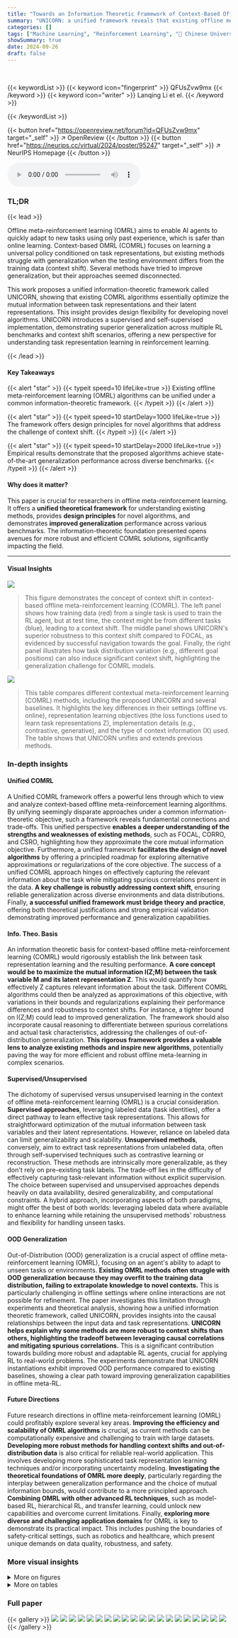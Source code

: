 ```yaml
---
title: "Towards an Information Theoretic Framework of Context-Based Offline Meta-Reinforcement Learning"
summary: "UNICORN: a unified framework reveals that existing offline meta-reinforcement learning algorithms optimize variations of mutual information, leading to improved generalization."
categories: []
tags: ["Machine Learning", "Reinforcement Learning", "🏢 Chinese University of Hong Kong",]
showSummary: true
date: 2024-09-26
draft: false
---
```


<br>

{{< keywordList >}}
{{< keyword icon="fingerprint" >}} QFUsZvw9mx {{< /keyword >}}
{{< keyword icon="writer" >}} Lanqing Li et el. {{< /keyword >}}
 
{{< /keywordList >}}

{{< button href="https://openreview.net/forum?id=QFUsZvw9mx" target="_self" >}}
↗ OpenReview
{{< /button >}}
{{< button href="https://neurips.cc/virtual/2024/poster/95247" target="_self" >}}
↗ NeurIPS Homepage
{{< /button >}}


<audio controls>
    <source src="https://ai-paper-reviewer.com/QFUsZvw9mx/podcast.wav" type="audio/wav">
    Your browser does not support the audio element.
</audio>


### TL;DR


{{< lead >}}

Offline meta-reinforcement learning (OMRL) aims to enable AI agents to quickly adapt to new tasks using only past experience, which is safer than online learning.  Context-based OMRL (COMRL) focuses on learning a universal policy conditioned on task representations, but existing methods struggle with generalization when the testing environment differs from the training data (context shift). Several methods have tried to improve generalization, but their approaches seemed disconnected.

This work proposes a unified information-theoretic framework called UNICORN, showing that existing COMRL algorithms essentially optimize the mutual information between task representations and their latent representations.  This insight provides design flexibility for developing novel algorithms.  UNICORN introduces a supervised and self-supervised implementation, demonstrating superior generalization across multiple RL benchmarks and context shift scenarios, offering a new perspective for understanding task representation learning in reinforcement learning.

{{< /lead >}}


#### Key Takeaways

{{< alert "star" >}}
{{< typeit speed=10 lifeLike=true >}} Existing offline meta-reinforcement learning (OMRL) algorithms can be unified under a common information-theoretic framework. {{< /typeit >}}
{{< /alert >}}

{{< alert "star" >}}
{{< typeit speed=10 startDelay=1000 lifeLike=true >}} The framework offers design principles for novel algorithms that address the challenge of context shift. {{< /typeit >}}
{{< /alert >}}

{{< alert "star" >}}
{{< typeit speed=10 startDelay=2000 lifeLike=true >}} Empirical results demonstrate that the proposed algorithms achieve state-of-the-art generalization performance across diverse benchmarks. {{< /typeit >}}
{{< /alert >}}

#### Why does it matter?
This paper is crucial for researchers in offline meta-reinforcement learning.  It offers a **unified theoretical framework** for understanding existing methods, provides **design principles** for novel algorithms, and demonstrates **improved generalization** performance across various benchmarks. The information-theoretic foundation presented opens avenues for more robust and efficient COMRL solutions, significantly impacting the field.

------
#### Visual Insights



![](https://ai-paper-reviewer.com/QFUsZvw9mx/figures_2_1.jpg)

> This figure demonstrates the concept of context shift in context-based offline meta-reinforcement learning (COMRL). The left panel shows how training data (red) from a single task is used to train the RL agent, but at test time, the context might be from different tasks (blue), leading to a context shift. The middle panel shows UNICORN's superior robustness to this context shift compared to FOCAL, as evidenced by successful navigation towards the goal. Finally, the right panel illustrates how task distribution variation (e.g., different goal positions) can also induce significant context shift, highlighting the generalization challenge for COMRL models.





![](https://ai-paper-reviewer.com/QFUsZvw9mx/tables_6_1.jpg)

> This table compares different contextual meta-reinforcement learning (COMRL) methods, including the proposed UNICORN and several baselines.  It highlights the key differences in their settings (offline vs. online), representation learning objectives (the loss functions used to learn task representations Z), implementation details (e.g., contrastive, generative), and the type of context information (X) used. The table shows that UNICORN unifies and extends previous methods.





### In-depth insights


#### Unified COMRL
A Unified COMRL framework offers a powerful lens through which to view and analyze context-based offline meta-reinforcement learning algorithms.  By unifying seemingly disparate approaches under a common information-theoretic objective, such a framework reveals fundamental connections and trade-offs. This unified perspective **enables a deeper understanding of the strengths and weaknesses of existing methods**, such as FOCAL, CORRO, and CSRO, highlighting how they approximate the core mutual information objective.  Furthermore, a unified framework **facilitates the design of novel algorithms** by offering a principled roadmap for exploring alternative approximations or regularizations of the core objective.  The success of a unified COMRL approach hinges on effectively capturing the relevant information about the task while mitigating spurious correlations present in the data.  **A key challenge is robustly addressing context shift**, ensuring reliable generalization across diverse environments and data distributions.  Finally, **a successful unified framework must bridge theory and practice**, offering both theoretical justifications and strong empirical validation demonstrating improved performance and generalization capabilities.

#### Info. Theo. Basis
An information theoretic basis for context-based offline meta-reinforcement learning (COMRL) would rigorously establish the link between task representation learning and the resulting performance.  **A core concept would be to maximize the mutual information I(Z;M) between the task variable M and its latent representation Z.** This would quantify how effectively Z captures relevant information about the task.  Different COMRL algorithms could then be analyzed as approximations of this objective, with variations in their bounds and regularizations explaining their performance differences and robustness to context shifts. For instance, a tighter bound on I(Z;M) could lead to improved generalization.  The framework should also incorporate causal reasoning to differentiate between spurious correlations and actual task characteristics, addressing the challenges of out-of-distribution generalization.  **This rigorous framework provides a valuable lens to analyze existing methods and inspire new algorithms**, potentially paving the way for more efficient and robust offline meta-learning in complex scenarios.

#### Supervised/Unsupervised
The dichotomy of supervised versus unsupervised learning in the context of offline meta-reinforcement learning (OMRL) is a crucial consideration.  **Supervised approaches**, leveraging labeled data (task identities), offer a direct pathway to learn effective task representations. This allows for straightforward optimization of the mutual information between task variables and their latent representations.  However, reliance on labeled data can limit generalizability and scalability.  **Unsupervised methods**, conversely, aim to extract task representations from unlabeled data, often through self-supervised techniques such as contrastive learning or reconstruction. These methods are intrinsically more generalizable, as they don't rely on pre-existing task labels.  The trade-off lies in the difficulty of effectively capturing task-relevant information without explicit supervision.  The choice between supervised and unsupervised approaches depends heavily on data availability, desired generalizability, and computational constraints.  A hybrid approach, incorporating aspects of both paradigms, might offer the best of both worlds: leveraging labeled data where available to enhance learning while retaining the unsupervised methods' robustness and flexibility for handling unseen tasks.

#### OOD Generalization
Out-of-Distribution (OOD) generalization is a crucial aspect of offline meta-reinforcement learning (OMRL), focusing on an agent's ability to adapt to unseen tasks or environments.  **Existing OMRL methods often struggle with OOD generalization because they may overfit to the training data distribution, failing to extrapolate knowledge to novel contexts.** This is particularly challenging in offline settings where online interactions are not possible for refinement. The paper investigates this limitation through experiments and theoretical analysis, showing how a unified information theoretic framework, called UNICORN, provides insights into the causal relationships between the input data and task representations. **UNICORN helps explain why some methods are more robust to context shifts than others, highlighting the tradeoff between leveraging causal correlations and mitigating spurious correlations.** This is a significant contribution towards building more robust and adaptable RL agents, crucial for applying RL to real-world problems.  The experiments demonstrate that UNICORN instantiations exhibit improved OOD performance compared to existing baselines, showing a clear path toward improving generalization capabilities in offline meta-RL.

#### Future Directions
Future research directions in offline meta-reinforcement learning (OMRL) could profitably explore several key areas. **Improving the efficiency and scalability of OMRL algorithms** is crucial, as current methods can be computationally expensive and challenging to train with large datasets.  **Developing more robust methods for handling context shifts and out-of-distribution data** is also critical for reliable real-world application. This involves developing more sophisticated task representation learning techniques and/or incorporating uncertainty modeling.  **Investigating the theoretical foundations of OMRL more deeply**, particularly regarding the interplay between generalization performance and the choice of mutual information bounds, would contribute to a more principled approach.  **Combining OMRL with other advanced RL techniques**, such as model-based RL, hierarchical RL, and transfer learning, could unlock new capabilities and overcome current limitations.  Finally, **exploring more diverse and challenging application domains** for OMRL is key to demonstrate its practical impact. This includes pushing the boundaries of safety-critical settings, such as robotics and healthcare, which present unique demands on data quality, robustness, and safety.


### More visual insights

<details>
<summary>More on figures
</summary>


![](https://ai-paper-reviewer.com/QFUsZvw9mx/figures_3_1.jpg)

> This figure presents two graphical models illustrating the causal relationships between variables in context-based offline meta-reinforcement learning (COMRL). The top model shows a simple Markov chain where the task variable (M) influences the context (X), which in turn influences the latent representation (Z).  The bottom model provides a more nuanced perspective, breaking down the context (X) into two components: behavior-related (X<sub>b</sub>) and task-related (X<sub>t</sub>).  The dashed lines indicate a weaker or indirect causal link, while solid lines represent a stronger, more direct relationship. This model highlights the distinctions between spurious correlations (X<sub>b</sub> to Z) and causal relationships (X<sub>t</sub> to Z) when learning task representations.


![](https://ai-paper-reviewer.com/QFUsZvw9mx/figures_5_1.jpg)

> This figure shows the meta-learning procedure of the self-supervised variant of UNICORN (UNICORN-SS). It is composed of several components: a context encoder that processes the context information C from a replay buffer, a decoder that reconstructs the task-related component Xt of the context X, and a policy network πθ(s,z) that outputs actions conditioned on the state s and latent representation z. The training process involves minimizing the reconstruction loss Lrecon, the contrastive loss LFOCAL, and the actor-critic losses Lactor and Lcritic. The supervised variant UNICORN-SUP replaces the decoder with a classifier to directly predict the task label M from the latent representation z, optimizing a cross-entropy loss instead.


![](https://ai-paper-reviewer.com/QFUsZvw9mx/figures_7_1.jpg)

> This figure demonstrates the concept of context shift in offline meta-reinforcement learning (OMRL).  The left panel shows how training data might be collected with policies specific to one task, while testing occurs in a shifted context using policies from different tasks. The middle panel highlights UNICORN's superior robustness to this context shift, contrasted with FOCAL.  The right panel illustrates that variations in task distributions (e.g., the goal locations in the Ant environment) can also cause substantial context shifts, challenging the generalization of OMRL models.  The figure visually represents the challenge of COMRL in handling unexpected context shifts during testing and showcases the improved performance of UNICORN.


![](https://ai-paper-reviewer.com/QFUsZvw9mx/figures_9_1.jpg)

> This figure displays the average testing return for out-of-distribution (OOD) tasks across different algorithms over 200k training steps.  The performance of various offline meta-reinforcement learning algorithms, including UNICORN-SUP, UNICORN-SS with and without a model-based component, Supervised, Prompt-DT, MACAW, FOCAL, CORRO, and CSRO are compared.  The results show the average return across multiple trials (averaged over 6 random seeds), highlighting the algorithms' generalization capability in handling contexts from different behavior policies.


![](https://ai-paper-reviewer.com/QFUsZvw9mx/figures_17_1.jpg)

> This figure shows the 2D projection of task representations learned by three different algorithms: UNICORN-0, UNICORN, and FOCAL.  Each point represents a task, colored according to its goal direction (0 to 6, purple to red).  The algorithms' ability to cluster tasks based on similarity is visualized. UNICORN-0 shows some clustering but less distinct separation than UNICORN. FOCAL shows distinct clusters, but less smooth transition between clusters than UNICORN.


![](https://ai-paper-reviewer.com/QFUsZvw9mx/figures_17_2.jpg)

> This figure compares the performance of UNICORN against other baselines (FOCAL, CORRO, CSRO, Supervised, MACAW, Prompt-DT) across six different MuJoCo and Metaworld benchmark tasks.  The y-axis represents the average return of the RL agent, and the x-axis represents the number of training steps.  Solid lines show the average performance over six trials for each algorithm on each task, and the shaded region represents the standard deviation across those trials, illustrating the variability in performance.  This allows for a direct comparison of the algorithms' learning curves and their final performance.


![](https://ai-paper-reviewer.com/QFUsZvw9mx/figures_18_1.jpg)

> This figure shows the ablation study on the effect of the hyperparameter α on the performance of the UNICORN-SS algorithm.  It shows that as α increases, performance generally improves, but excessively high values lead to decreased performance.  This is consistent with the theoretical analysis presented in the paper which demonstrates a tradeoff between maximizing causal correlations and minimizing spurious correlations. The plot shows the mean and shaded area representing standard deviation across 6 random seeds.


</details>




<details>
<summary>More on tables
</summary>


![](https://ai-paper-reviewer.com/QFUsZvw9mx/tables_6_2.jpg)
> This table compares the proposed UNICORN method with other existing contextual meta-reinforcement learning methods. It highlights the differences in their settings (online vs. offline), implementations (predictive, contrastive, generative), the type of context used, and their representation learning objectives.  The table helps illustrate how UNICORN unifies and extends previous methods within a common information-theoretic framework.

![](https://ai-paper-reviewer.com/QFUsZvw9mx/tables_8_1.jpg)
> This table presents a comparison of the performance of UNICORN and other algorithms (CSRO, CORRO, FOCAL, Supervised, MACAW, Prompt-DT) on the Ant-Dir task in MetaWorld. The performance is evaluated on three datasets with varying data quality: Random, Medium, and Expert. For each data quality level and algorithm, the average return on in-distribution (IID) and out-of-distribution (OOD) tasks is reported, along with standard deviations.

![](https://ai-paper-reviewer.com/QFUsZvw9mx/tables_8_2.jpg)
> This table presents the results of applying the UNICORN framework with a Decision Transformer (DT) model to two robotic control tasks: HalfCheetah-Dir and Hopper-Param.  It compares the performance of UNICORN-SS-DT, UNICORN-SUP-DT, FOCAL-DT, and Prompt-DT, showing the average return (across 6 random seeds) for both in-distribution (IID) and out-of-distribution (OOD) test tasks. The table highlights the effectiveness of the UNICORN approach when combined with a DT.

![](https://ai-paper-reviewer.com/QFUsZvw9mx/tables_16_1.jpg)
> This table compares the performance of UNICORN-SS-0 (a label-free version of UNICORN-SS) and BOREL, another label-free COMRL method, on the Ant-Dir task.  The comparison is done for both in-distribution (IID) and out-of-distribution (OOD) data.  The results show the average return with standard deviation for both algorithms in each setting.

![](https://ai-paper-reviewer.com/QFUsZvw9mx/tables_17_1.jpg)
> This table compares the performance of UNICORN-SS-0, a label-free version of the UNICORN algorithm, against another label-free COMRL method called BOREL.  The comparison is done on the Ant-Dir environment, and the results show the average return (with standard deviation) for both in-distribution (IID) and out-of-distribution (OOD) scenarios.

![](https://ai-paper-reviewer.com/QFUsZvw9mx/tables_18_1.jpg)
> This table compares different contextual meta-reinforcement learning (meta-RL) methods, including the proposed UNICORN and its variants (UNICORN-SUP, UNICORN-SS), along with several baselines (FOCAL, CORRO, CSRO, GENTLE, BOREL, PEARL, ContraBAR). The comparison is based on several key aspects: the setting of the method (offline vs online), the implementation approach (predictive, contrastive, generative), the type of context used (transition, trajectory), and the specific objective function used for representation learning.  It highlights the theoretical connections between these methods, showing that several existing algorithms can be viewed as approximations or bounds of the mutual information objective I(Z; M).

</details>




### Full paper

{{< gallery >}}
<img src="https://ai-paper-reviewer.com/QFUsZvw9mx/1.png" class="grid-w50 md:grid-w33 xl:grid-w25" />
<img src="https://ai-paper-reviewer.com/QFUsZvw9mx/2.png" class="grid-w50 md:grid-w33 xl:grid-w25" />
<img src="https://ai-paper-reviewer.com/QFUsZvw9mx/3.png" class="grid-w50 md:grid-w33 xl:grid-w25" />
<img src="https://ai-paper-reviewer.com/QFUsZvw9mx/4.png" class="grid-w50 md:grid-w33 xl:grid-w25" />
<img src="https://ai-paper-reviewer.com/QFUsZvw9mx/5.png" class="grid-w50 md:grid-w33 xl:grid-w25" />
<img src="https://ai-paper-reviewer.com/QFUsZvw9mx/6.png" class="grid-w50 md:grid-w33 xl:grid-w25" />
<img src="https://ai-paper-reviewer.com/QFUsZvw9mx/7.png" class="grid-w50 md:grid-w33 xl:grid-w25" />
<img src="https://ai-paper-reviewer.com/QFUsZvw9mx/8.png" class="grid-w50 md:grid-w33 xl:grid-w25" />
<img src="https://ai-paper-reviewer.com/QFUsZvw9mx/9.png" class="grid-w50 md:grid-w33 xl:grid-w25" />
<img src="https://ai-paper-reviewer.com/QFUsZvw9mx/10.png" class="grid-w50 md:grid-w33 xl:grid-w25" />
<img src="https://ai-paper-reviewer.com/QFUsZvw9mx/11.png" class="grid-w50 md:grid-w33 xl:grid-w25" />
<img src="https://ai-paper-reviewer.com/QFUsZvw9mx/12.png" class="grid-w50 md:grid-w33 xl:grid-w25" />
<img src="https://ai-paper-reviewer.com/QFUsZvw9mx/13.png" class="grid-w50 md:grid-w33 xl:grid-w25" />
<img src="https://ai-paper-reviewer.com/QFUsZvw9mx/14.png" class="grid-w50 md:grid-w33 xl:grid-w25" />
<img src="https://ai-paper-reviewer.com/QFUsZvw9mx/15.png" class="grid-w50 md:grid-w33 xl:grid-w25" />
<img src="https://ai-paper-reviewer.com/QFUsZvw9mx/16.png" class="grid-w50 md:grid-w33 xl:grid-w25" />
<img src="https://ai-paper-reviewer.com/QFUsZvw9mx/17.png" class="grid-w50 md:grid-w33 xl:grid-w25" />
<img src="https://ai-paper-reviewer.com/QFUsZvw9mx/18.png" class="grid-w50 md:grid-w33 xl:grid-w25" />
<img src="https://ai-paper-reviewer.com/QFUsZvw9mx/19.png" class="grid-w50 md:grid-w33 xl:grid-w25" />
<img src="https://ai-paper-reviewer.com/QFUsZvw9mx/20.png" class="grid-w50 md:grid-w33 xl:grid-w25" />
{{< /gallery >}}